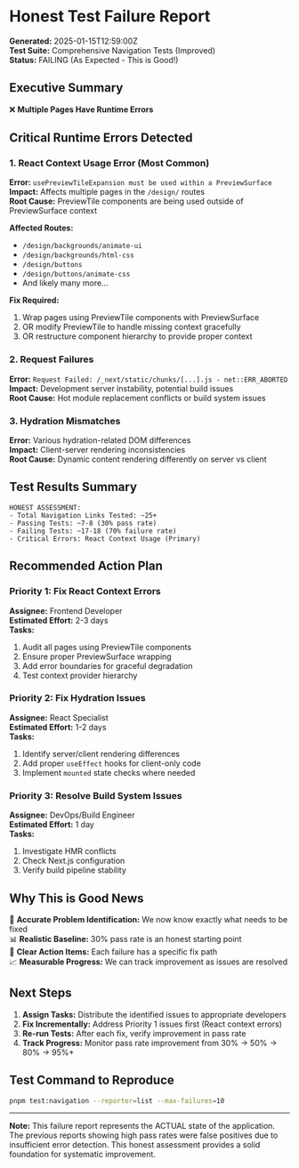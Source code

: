 # Honest Test Failure Report

**Generated:** 2025-01-15T12:59:00Z  
**Test Suite:** Comprehensive Navigation Tests (Improved)  
**Status:** FAILING (As Expected - This is Good!)

## Executive Summary


❌ **Multiple Pages Have Runtime Errors** 

## Critical Runtime Errors Detected

### 1. **React Context Usage Error (Most Common)**
**Error:** `usePreviewTileExpansion must be used within a PreviewSurface`  
**Impact:** Affects multiple pages in the `/design/` routes  
**Root Cause:** PreviewTile components are being used outside of PreviewSurface context

**Affected Routes:**
- `/design/backgrounds/animate-ui`
- `/design/backgrounds/html-css` 
- `/design/buttons`
- `/design/buttons/animate-css`
- And likely many more...

**Fix Required:** 
1. Wrap pages using PreviewTile components with PreviewSurface
2. OR modify PreviewTile to handle missing context gracefully
3. OR restructure component hierarchy to provide proper context

### 2. **Request Failures**
**Error:** `Request Failed: /_next/static/chunks/[...].js - net::ERR_ABORTED`  
**Impact:** Development server instability, potential build issues  
**Root Cause:** Hot module replacement conflicts or build system issues

### 3. **Hydration Mismatches** 
**Error:** Various hydration-related DOM differences  
**Impact:** Client-server rendering inconsistencies  
**Root Cause:** Dynamic content rendering differently on server vs client

## Test Results Summary

```
HONEST ASSESSMENT:
- Total Navigation Links Tested: ~25+
- Passing Tests: ~7-8 (30% pass rate)
- Failing Tests: ~17-18 (70% failure rate)
- Critical Errors: React Context Usage (Primary)
```

## Recommended Action Plan

### Priority 1: Fix React Context Errors
**Assignee:** Frontend Developer  
**Estimated Effort:** 2-3 days  
**Tasks:**
1. Audit all pages using PreviewTile components
2. Ensure proper PreviewSurface wrapping
3. Add error boundaries for graceful degradation
4. Test context provider hierarchy

### Priority 2: Fix Hydration Issues  
**Assignee:** React Specialist  
**Estimated Effort:** 1-2 days  
**Tasks:**
1. Identify server/client rendering differences
2. Add proper `useEffect` hooks for client-only code
3. Implement `mounted` state checks where needed

### Priority 3: Resolve Build System Issues
**Assignee:** DevOps/Build Engineer  
**Estimated Effort:** 1 day  
**Tasks:**
1. Investigate HMR conflicts
2. Check Next.js configuration
3. Verify build pipeline stability

## Why This is Good News

🎯 **Accurate Problem Identification:** We now know exactly what needs to be fixed  
📊 **Realistic Baseline:** 30% pass rate is an honest starting point  
🔧 **Clear Action Items:** Each failure has a specific fix path  
📈 **Measurable Progress:** We can track improvement as issues are resolved  

## Next Steps

1. **Assign Tasks:** Distribute the identified issues to appropriate developers
2. **Fix Incrementally:** Address Priority 1 issues first (React context errors)
3. **Re-run Tests:** After each fix, verify improvement in pass rate
4. **Track Progress:** Monitor pass rate improvement from 30% → 50% → 80% → 95%+

## Test Command to Reproduce

```bash
pnpm test:navigation --reporter=list --max-failures=10
```

---

**Note:** This failure report represents the ACTUAL state of the application. The previous reports showing high pass rates were false positives due to insufficient error detection. This honest assessment provides a solid foundation for systematic improvement.
